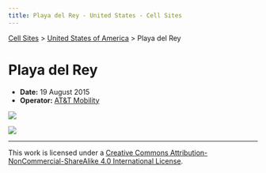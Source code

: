 ```yaml
---
title: Playa del Rey - United States - Cell Sites
---
```


[Cell Sites](../) > [United States of America](./) > Playa del Rey

# Playa del Rey

* **Date:** 19 August 2015
* **Operator:** [AT&T Mobility](https://en.wikipedia.org/wiki/AT%26T_Mobility)

![](https://f001.backblazeb2.com/file/CellSites/US/20150819-133006.jpg)

![](https://f001.backblazeb2.com/file/CellSites/US/20150819-133251.jpg)

---

This work is licensed under a [Creative Commons Attribution-NonCommercial-ShareAlike 4.0 International License](http://creativecommons.org/licenses/by-nc-sa/4.0/).
